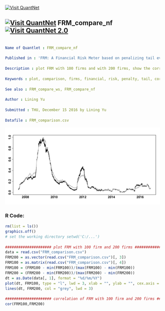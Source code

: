 
[<img src="https://github.com/QuantLet/Styleguide-and-FAQ/blob/master/pictures/banner.png" width="888" alt="Visit QuantNet">](http://quantlet.de/)

## [<img src="https://github.com/QuantLet/Styleguide-and-FAQ/blob/master/pictures/qloqo.png" alt="Visit QuantNet">](http://quantlet.de/) **FRM_compare_nf** [<img src="https://github.com/QuantLet/Styleguide-and-FAQ/blob/master/pictures/QN2.png" width="60" alt="Visit QuantNet 2.0">](http://quantlet.de/)

```yaml

Name of Quantlet : FRM_compare_nf

Published in : 'FRM: A Financial Risk Meter based on penalizing tail events occurrence'

Description : plot FRM with 100 firms and with 200 firms, show the correlation of them

Keywords : plot, comparison, firms, financial, risk, penalty, tail, correlation

See also : FRM_compare_ws, FRM_compare_nf

Author : Lining Yu

Submitted : THU, December 15 2016 by Lining Yu

Datafile : FRM_comparison.csv

```

![Picture1](FRM_compare_nf_plot.png)


### R Code:
```r
rm(list = ls())
graphics.off()
# set the working directory setwd('C:/...')

##################### plot FRM with 100 firm and 200 firms ############
data = read.csv("FRM_comparison.csv")
FRM200 = as.vector(read.csv("FRM_comparison.csv")[, 3])
FRM100 = as.matrix(read.csv("FRM_comparison.csv")[, 4])
FRM100 = (FRM100 - min(FRM100))/(max(FRM100) - min(FRM100))
FRM200 = (FRM200 - min(FRM200))/(max(FRM200) - min(FRM200))
dt = as.Date(data[, 1], format = "%d/%m/%Y")
plot(dt, FRM100, type = "l", lwd = 3, xlab = "", ylab = "", cex.axis = 2, font.axis = 2)
lines(dt, FRM200, col = "grey", lwd = 3)

##################### correlation of FRM with 100 firm and 200 firms ##
cor(FRM100,FRM200)
```
